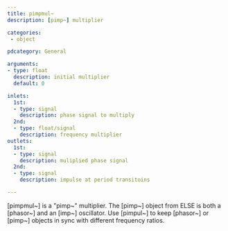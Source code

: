 ```yaml
---
title: pimpmul~
description: [pimp~] multiplier

categories:
 - object

pdcategory: General

arguments:
- type: float
  description: initial multiplier
  default: 0

inlets:
  1st:
  - type: signal
    description: phase signal to multiply
  2nd:
  - type: float/signal
    description: frequency multiplier
outlets:
  1st:
  - type: signal
    description: muliplied phase signal
  2nd:
  - type: signal
    description: impulse at period transitoins

---
```


[pimpmul~] is a "pimp~" multiplier. The [pimp~] object from ELSE is both a [phasor~] and an [imp~] oscillator. Use [pimpul~] to keep [phasor~] or [pimp~] objects in sync with different frequency ratios.

